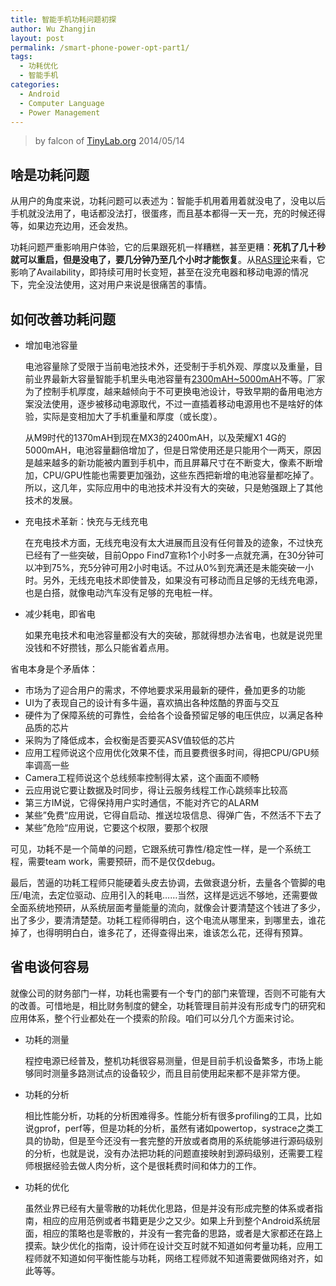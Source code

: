 ```yaml
---
title: 智能手机功耗问题初探
author: Wu Zhangjin
layout: post
permalink: /smart-phone-power-opt-part1/
tags:
  - 功耗优化
  - 智能手机
categories:
  - Android
  - Computer Language
  - Power Management
---
```


> by falcon of [TinyLab.org][2]
> 2014/05/14

## 啥是功耗问题

从用户的角度来说，功耗问题可以表述为：智能手机用着用着就没电了，没电以后手机就没法用了，电话都没法打，很蛋疼，而且基本都得一天一充，充的时候还得等，如果边充边用，还会发热。

功耗问题严重影响用户体验，它的后果跟死机一样糟糕，甚至更糟：**死机了几十秒就可以重启，但是没电了，要几分钟乃至几个小时才能恢复**。从[RAS理论][3]来看，它影响了Availability，即持续可用时长变短，甚至在没充电器和移动电源的情况下，完全没法使用，这对用户来说是很痛苦的事情。

## 如何改善功耗问题

* 增加电池容量

  电池容量除了受限于当前电池技术外，还受制于手机外观、厚度以及重量，目前业界最新大容量智能手机里头电池容量有[2300mAH~5000mAH][4]不等。厂家为了控制手机厚度，越来越倾向于不可更换电池设计，导致早期的备用电池方案没法使用，逐步被移动电源取代，不过一直插着移动电源用也不是啥好的体验，实际是变相加大了手机重量和厚度（或长度）。

  从M9时代的1370mAH到现在MX3的2400mAH，以及荣耀X1 4G的5000mAH，电池容量翻倍增加了，但是日常使用还是只能用个一两天，原因是越来越多的新功能被内置到手机中，而且屏幕尺寸在不断变大，像素不断增加，CPU/GPU性能也需要更加强劲，这些东西把新增的电池容量都吃掉了。所以，这几年，实际应用中的电池技术并没有大的突破，只是勉强跟上了其他技术的发展。

* 充电技术革新：快充与无线充电

  在充电技术方面，无线充电没有太大进展而且没有任何普及的迹象，不过快充已经有了一些突破，目前Oppo Find7宣称1个小时多一点就充满，在30分钟可以冲到75%，充5分钟可用2小时电话。不过从0%到充满还是未能突破一小时。另外，无线充电技术即使普及，如果没有可移动而且足够的无线充电源，也是白搭，就像电动汽车没有足够的充电桩一样。

* 减少耗电，即省电

  如果充电技术和电池容量都没有大的突破，那就得想办法省电，也就是说兜里没钱和不好攒钱，那么只能省着点用。

省电本身是个矛盾体：

  * 市场为了迎合用户的需求，不停地要求采用最新的硬件，叠加更多的功能
  * UI为了表现自己的设计有多牛逼，喜欢搞出各种炫酷的界面与交互
  * 硬件为了保障系统的可靠性，会给各个设备预留足够的电压供应，以满足各种品质的芯片
  * 采购为了降低成本，会权衡是否要买ASV值较低的芯片
  * 应用工程师说这个应用优化效果不佳，而且要费很多时间，得把CPU/GPU频率调高一些
  * Camera工程师说这个总线频率控制得太紧，这个画面不顺畅
  * 云应用说它要让数据及时同步，得让云服务线程工作心跳频率比较高
  * 第三方IM说，它得保持用户实时通信，不能对齐它的ALARM
  * 某些”免费“应用说，它得自启动、推送垃圾信息、得弹广告，不然活不下去了
  * 某些”危险“应用说，它要这个权限，要那个权限

可见，功耗不是一个简单的问题，它跟系统可靠性/稳定性一样，是一个系统工程，需要team work，需要预研，而不是仅仅debug。

最后，苦逼的功耗工程师只能硬着头皮去协调，去做衰退分析，去量各个管脚的电压/电流，去定位驱动、应用引入的耗电……当然，这样是远远不够地，还需要做全面系统地预研，从系统层面考量能量的流向，就像会计要清楚这个钱进了多少，出了多少，要清清楚楚。功耗工程师得明白，这个电流从哪里来，到哪里去，谁花掉了，也得明明白白，谁多花了，还得查得出来，谁该怎么花，还得有预算。

## 省电谈何容易

就像公司的财务部门一样，功耗也需要有一个专门的部门来管理，否则不可能有大的改善。可惜地是，相比财务制度的健全，功耗管理目前并没有形成专门的研究和应用体系，整个行业都处在一个摸索的阶段。咱们可以分几个方面来讨论。

* 功耗的测量

  程控电源已经普及，整机功耗很容易测量，但是目前手机设备繁多，市场上能够同时测量多路测试点的设备较少，而且目前使用起来都不是非常方便。

* 功耗的分析

  相比性能分析，功耗的分析困难得多。性能分析有很多profiling的工具，比如说gprof，perf等，但是功耗的分析，虽然有诸如powertop，systrace之类工具的协助，但是至今还没有一套完整的开放或者商用的系统能够进行源码级别的分析，也就是说，没有办法把功耗的问题直接映射到源码级别，还需要工程师根据经验去做人肉分析，这个是很耗费时间和体力的工作。

* 功耗的优化

  虽然业界已经有大量零散的功耗优化思路，但是并没有形成完整的体系或者指南，相应的应用范例或者书籍更是少之又少。如果上升到整个Android系统层面，相应的策略也是零散的，并没有一套完备的思路，或者是大家都还在路上摸索。缺少优化的指南，设计师在设计交互时就不知道如何考量功耗，应用工程师就不知道如何平衡性能与功耗，网络工程师就不知道需要做网络对齐，如此等等。





 [2]: http://tinylab.org
 [3]: /android-linux-ras-research-and-practice/
 [4]: http://product.pconline.com.cn/mobile/c13986/
